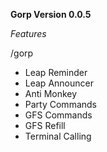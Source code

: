 __Gorp Version 0.0.5__

_Features_

/gorp

- Leap Reminder
- Leap Announcer
- Anti Monkey
- Party Commands
- GFS Commands
- GFS Refill
- Terminal Calling

